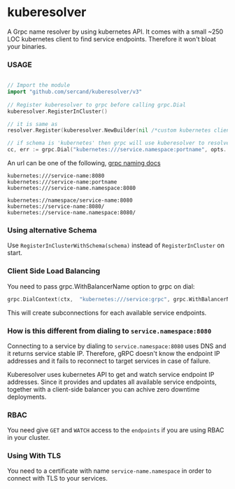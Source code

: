 # kuberesolver

A Grpc name resolver by using kubernetes API.
It comes with a small ~250 LOC kubernetes client to find service endpoints. Therefore it won't bloat your binaries.


### USAGE

```go

// Import the module
import "github.com/sercand/kuberesolver/v3"
	
// Register kuberesolver to grpc before calling grpc.Dial
kuberesolver.RegisterInCluster()

// it is same as
resolver.Register(kuberesolver.NewBuilder(nil /*custom kubernetes client*/ , "kubernetes"))

// if schema is 'kubernetes' then grpc will use kuberesolver to resolve addresses
cc, err := grpc.Dial("kubernetes:///service.namespace:portname", opts...)
```

An url can be one of the following, [grpc naming docs](https://github.com/grpc/grpc/blob/master/doc/naming.md)

```
kubernetes:///service-name:8080
kubernetes:///service-name:portname
kubernetes:///service-name.namespace:8080

kubernetes://namespace/service-name:8080
kubernetes://service-name:8080/
kubernetes://service-name.namespace:8080/

```

### Using alternative Schema

Use `RegisterInClusterWithSchema(schema)` instead of `RegisterInCluster` on start.

### Client Side Load Balancing

You need to pass grpc.WithBalancerName option to grpc on dial: 

```go
grpc.DialContext(ctx,  "kubernetes:///service:grpc", grpc.WithBalancerName("round_robin"), grpc.WithInsecure())
```
This will create subconnections for each available service endpoints.

### How is this different from dialing to `service.namespace:8080`

Connecting to a service by dialing to `service.namespace:8080` uses DNS and it returns service stable IP. Therefore, gRPC doesn't know the endpoint IP addresses and it fails to reconnect to target services in case of failure.  

Kuberesolver uses kubernetes API to get and watch service endpoint IP addresses. 
Since it provides and updates all available service endpoints, together with a client-side balancer you can achive zero downtime deployments.

### RBAC

You need give `GET` and `WATCH` access to the `endpoints` if you are using RBAC in your cluster.


### Using With TLS

You need to a certificate with name `service-name.namespace` in order to connect with TLS to your services.
